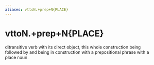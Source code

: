 ```yaml
---
aliases: vttoN.+prep+N{PLACE}
---
```

# vttoN.+prep+N{PLACE}

ditransitive verb with its direct object, this whole construction being followed by and being in construction with a prepositional phrase with a place noun.